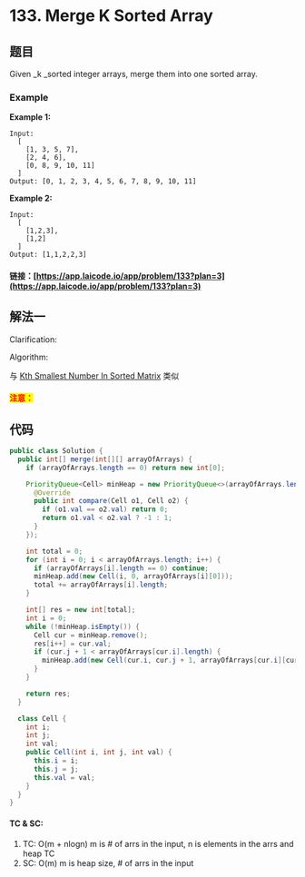 # 133. Merge K Sorted Array

## 题目

Given \_k \_sorted integer arrays, merge them into one sorted array.

### Example

**Example 1:**

```
Input: 
  [
    [1, 3, 5, 7],
    [2, 4, 6],
    [0, 8, 9, 10, 11]
  ]
Output: [0, 1, 2, 3, 4, 5, 6, 7, 8, 9, 10, 11]
```

**Example 2:**

```
Input:
  [
    [1,2,3],
    [1,2]
  ]
Output: [1,1,2,2,3]
```

#### 链接：[https://app.laicode.io/app/problem/133?plan=3](https://app.laicode.io/app/problem/133?plan=3)

## 解法一

Clarification:&#x20;

Algorithm:&#x20;

与 [Kth Smallest Number In Sorted Matrix](../heap-and-bfs/26.-kth-smallest-number-in-sorted-matrix.md) 类似

#### <mark style="color:red;">注意：</mark>

## 代码

```java
public class Solution {
  public int[] merge(int[][] arrayOfArrays) {
    if (arrayOfArrays.length == 0) return new int[0];

    PriorityQueue<Cell> minHeap = new PriorityQueue<>(arrayOfArrays.length, new Comparator<Cell>(){
      @Override
      public int compare(Cell o1, Cell o2) {
        if (o1.val == o2.val) return 0;
        return o1.val < o2.val ? -1 : 1;
      }
    });

    int total = 0;
    for (int i = 0; i < arrayOfArrays.length; i++) {
      if (arrayOfArrays[i].length == 0) continue;
      minHeap.add(new Cell(i, 0, arrayOfArrays[i][0]));
      total += arrayOfArrays[i].length;
    }

    int[] res = new int[total];
    int i = 0;
    while (!minHeap.isEmpty()) {
      Cell cur = minHeap.remove();
      res[i++] = cur.val;
      if (cur.j + 1 < arrayOfArrays[cur.i].length) {
        minHeap.add(new Cell(cur.i, cur.j + 1, arrayOfArrays[cur.i][cur.j + 1]));
      }
    }

    return res;
  }

  class Cell {
    int i;
    int j;
    int val;
    public Cell(int i, int j, int val) {
      this.i = i;
      this.j = j;
      this.val = val;
    }
  }
}
```

#### TC & SC:&#x20;

1. TC: O(m + nlogn) m is # of arrs in the input, n is elements in the arrs and heap TC
2. SC: O(m) m is heap size, # of arrs in the input
